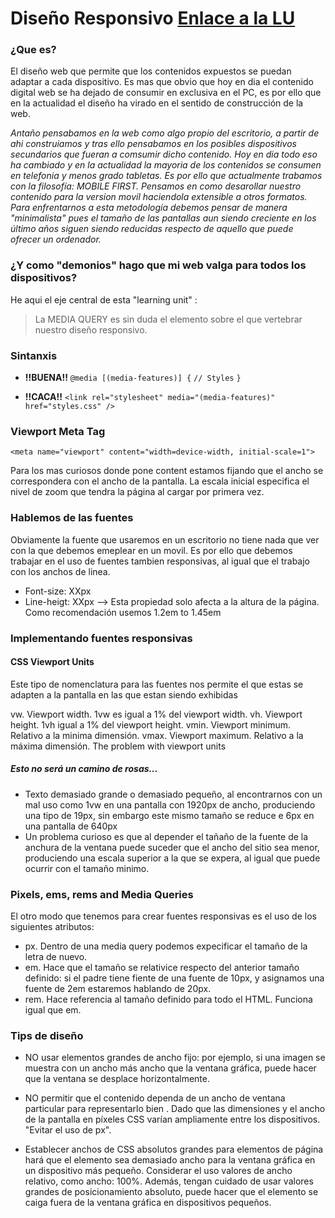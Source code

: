 # Diseño Responsivo [Enlace a la LU](http://learn.ironhack.com/#/learning_unit/2596)

### ¿Que es? 

El diseño web que permite que los contenidos expuestos se puedan adaptar a cada dispositivo.
Es mas que obvio que hoy en dia el contenido digital web se ha dejado de consumir en exclusiva en el PC,
es por ello que en la actualidad el diseño ha virado en el sentido de construcción de la web.

_Antaño pensabamos en la web como algo propio del escritorio, a partir de ahi construiamos y tras ello pensabamos_
_en los posibles dispositivos secundarios que fueran a comsumir dicho contenido. Hoy en dia todo eso ha cambiado y_
_en la actualidad la mayoria de los contenidos se consumen en telefonia y menos grado tabletas. Es por ello que actualmente_
_trabamos con la filosofía: MOBILE FIRST. Pensamos en como desarollar nuestro contenido para la version movil haciendola_
_extensible a otros formatos. Para enfrentarnos a esta metodología debemos pensar de manera "minimalista" pues el tamaño de_ 
_las pantallas aun siendo creciente en los último años siguen siendo reducidas respecto de aquello que puede ofrecer un ordenador._

### ¿Y como "demonios" hago que mi web valga para todos los dispositivos?

He aqui el eje central de esta "learning unit" :
> La MEDIA QUERY es sin duda el elemento sobre el que vertebrar nuestro diseño responsivo.

### Sintanxis

- **!!BUENA!!**
    `@media [(media-features)] {`
       `// Styles`
    `}`
    
- **!!CACA!!**
`<link rel="stylesheet" media="(media-features)" href="styles.css" />`


### Viewport Meta Tag

`<meta name="viewport" content="width=device-width, initial-scale=1">`

Para los mas curiosos donde pone content estamos fijando que el ancho se correspondera con el ancho de la pantalla.
La escala inicial especifica el nivel de zoom que tendra la página al cargar por primera vez.

### Hablemos de las fuentes

Obviamente la fuente que usaremos en un escritorio no tiene nada que ver con la que debemos emeplear en un movil. Es por ello
que debemos trabajar en el uso de fuentes tambien responsivas, al igual que el trabajo con los anchos de linea.

- Font-size: XXpx
- Line-heigt: XXpx --> Esta propiedad solo afecta a la altura de la página. Como recomendación usemos 1.2em to 1.45em

### Implementando fuentes responsivas

#### CSS Viewport Units
Este tipo de nomenclatura para las fuentes nos permite el que estas se adapten a la pantalla en las que estan siendo exhibidas

vw. Viewport width. 1vw es igual a 1% del viewport width.
vh. Viewport height. 1vh igual a 1% del viewport height.
vmin. Viewport minimum. Relativo a la minima dimensión.
vmax. Viewport maximum. Relativo a la máxima dimensión.
The problem with viewport units


##### Esto no será un camino de rosas...

- Texto demasiado grande o demasiado pequeño, al encontrarnos con un mal uso como 1vw en una pantalla con 1920px de ancho, produciendo una tipo de 19px, sin embargo este mismo tamaño se reduce e 6px en una pantalla de 640px
- Un problema curioso es que al depender el tañaño de la fuente de la anchura de la ventana puede suceder que el ancho del sitio sea menor, produciendo una escala superior a la que se expera, al igual que puede ocurrir con el tamaño minimo.


### Pixels, ems, rems and Media Queries

El otro modo que tenemos para crear fuentes responsivas es el uso de los siguientes atributos:

- px. Dentro de una media query podemos expecificar el tamaño de la letra de nuevo.
- em. Hace que el tamaño se relativice respecto del anterior tamaño definido: si el padre tiene fiente de una fuente
      de 10px, y asignamos una fuente de 2em estaremos hablando de 20px.
- rem. Hace referencia al tamaño definido para todo el HTML. Funciona igual que em.

### Tips de diseño

- NO usar elementos grandes de ancho fijo: por ejemplo, si una imagen se muestra con un ancho más ancho que la ventana gráfica, puede hacer que la ventana se desplace horizontalmente.

- NO permitir que el contenido dependa de un ancho de ventana particular para representarlo bien . Dado que las dimensiones y el ancho de la pantalla en píxeles CSS varían ampliamente entre los dispositivos. "Evitar el uso de px".

- Establecer anchos de CSS absolutos grandes para elementos de página hará que el elemento sea demasiado ancho para la ventana gráfica en un dispositivo más pequeño. Considerar el uso valores de ancho relativo, como ancho: 100%. Además, tengan cuidado de usar valores grandes de posicionamiento absoluto, puede hacer que el elemento se caiga fuera de la ventana gráfica en dispositivos pequeños.